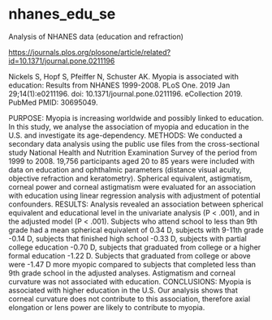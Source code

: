 # nhanes_edu_se
Analysis of NHANES data (education and refraction)


https://journals.plos.org/plosone/article/related?id=10.1371/journal.pone.0211196

Nickels S, Hopf S, Pfeiffer N, Schuster AK. Myopia is associated with
education: Results from NHANES 1999-2008. PLoS One. 2019 Jan 29;14(1):e0211196.
doi: 10.1371/journal.pone.0211196. eCollection 2019. PubMed PMID: 30695049.


PURPOSE: Myopia is increasing worldwide and possibly linked to education. In this
study, we analyse the association of myopia and education in the U.S. and
investigate its age-dependency.
METHODS: We conducted a secondary data analysis using the public use files from
the cross-sectional study National Health and Nutrition Examination Survey of the
period from 1999 to 2008. 19,756 participants aged 20 to 85 years were included
with data on education and ophthalmic parameters (distance visual acuity,
objective refraction and keratometry). Spherical equivalent, astigmatism, corneal
power and corneal astigmatism were evaluated for an association with education
using linear regression analysis with adjustment of potential confounders.
RESULTS: Analysis revealed an association between spherical equivalent and
educational level in the univariate analysis (P < .001), and in the adjusted
model (P < .001). Subjects who attend school to less than 9th grade had a mean
spherical equivalent of 0.34 D, subjects with 9-11th grade -0.14 D, subjects that
finished high school -0.33 D, subjects with partial college education -0.70 D,
subjects that graduated from college or a higher formal education -1.22 D.
Subjects that graduated from college or above were -1.47 D more myopic compared
to subjects that completed less than 9th grade school in the adjusted analyses.
Astigmatism and corneal curvature was not associated with education.
CONCLUSIONS: Myopia is associated with higher education in the U.S. Our analysis 
shows that corneal curvature does not contribute to this association, therefore
axial elongation or lens power are likely to contribute to myopia.


